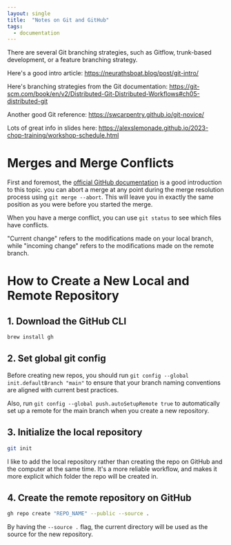 ```yaml
---
layout: single
title:  "Notes on Git and GitHub"
tags:
  - documentation
---
```


There are several Git branching strategies, such as Gitflow, trunk-based development, or a feature branching strategy.

Here's a good intro article: https://neurathsboat.blog/post/git-intro/

Here's branching strategies from the Git documentation: https://git-scm.com/book/en/v2/Distributed-Git-Distributed-Workflows#ch05-distributed-git

Another good Git reference: https://swcarpentry.github.io/git-novice/

Lots of great info in slides here: https://alexslemonade.github.io/2023-chop-training/workshop-schedule.html

# Merges and Merge Conflicts
First and foremost, the [official GitHub documentation](https://docs.github.com/en/pull-requests/collaborating-with-pull-requests/addressing-merge-conflicts/about-merge-conflicts) is a good introduction to this topic. you can abort a merge at any point during the merge resolution process using `git merge --abort`. This will leave you in exactly the same position as you were before you started the merge.

When you have a merge conflict, you can use `git status` to see which files have conflicts.

"Current change" refers to the modifications made on your local branch, while "incoming change" refers to the modifications made on the remote branch.

# How to Create a New Local and Remote Repository
## 1. Download the GitHub CLI
```bash
brew install gh
```

## 2. Set global git config
Before creating new repos, you should run `git config --global init.defaultBranch "main"` to ensure that your branch naming conventions are aligned with current best practices.

Also, run `git config --global push.autoSetupRemote true` to automatically set up a remote for the main branch when you create a new repository.

## 3. Initialize the local repository
```bash
git init
```
I like to add the local repository rather than creating the repo on GitHub and the computer at the same time. It's a more reliable workflow, and makes it more explicit which folder the repo will be created in.

## 4. Create the remote repository on GitHub
```bash
gh repo create "REPO_NAME" --public --source .
```
By having the `--source .` flag, the current directory will be used as the source for the new repository.